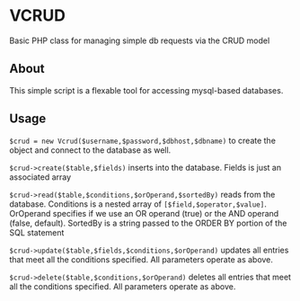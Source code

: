 # VCRUD

Basic PHP class for managing simple db requests via the CRUD model

## About

This simple script is a flexable tool for accessing mysql-based
databases.

## Usage

`$crud = new Vcrud($username,$password,$dbhost,$dbname)` to create the object and connect to the database as well.

`$crud->create($table,$fields)` inserts into the database. Fields is just an associated array

`$crud->read($table,$conditions,$orOperand,$sortedBy)` reads from the database. Conditions is a nested array of `[$field,$operator,$value]`. OrOperand specifies if we use an OR operand (true) or the AND operand (false, default). SortedBy is a string passed to the ORDER BY portion of the SQL statement

`$crud->update($table,$fields,$conditions,$orOperand)` updates all entries that meet all the conditions specified. All parameters operate as above.

`$crud->delete($table,$conditions,$orOperand)` deletes all entries that meet all the conditions specified. All parameters operate as above.

